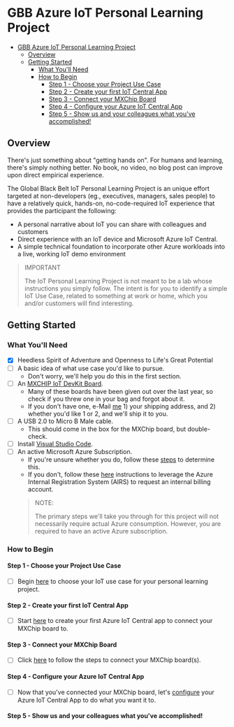# GBB Azure IoT Personal Learning Project

- [GBB Azure IoT Personal Learning Project](#gbb-azure-iot-personal-learning-project)
    - [Overview](#overview)
    - [Getting Started](#getting-started)
        - [What You'll Need](#what-youll-need)
        - [How to Begin](#how-to-begin)
            - [Step 1 - Choose your Project Use Case](#step-1---choose-your-project-use-case)
            - [Step 2 - Create your first IoT Central App](#step-2---create-your-first-iot-central-app)
            - [Step 3 - Connect your MXChip Board](#step-3---connect-your-mxchip-board)
            - [Step 4 - Configure your Azure IoT Central App](#step-4---configure-your-azure-iot-central-app)
            - [Step 5 - Show us and your colleagues what you've accomplished!](#step-5---show-us-and-your-colleagues-what-youve-accomplished)

## Overview

There's just something about "getting hands on".  For humans and learning, there's simply nothing better.  No book, no video, no blog post can improve upon direct empirical experience.

The Global Black Belt IoT Personal Learning Project is an unique effort targeted at non-developers (eg., executives, managers, sales people) to have a relatively quick, hands-on, no-code-required IoT experience that provides the participant the following:

- A personal narrative about IoT you can share with colleagues and customers
- Direct experience with an IoT device and Microsoft Azure IoT Central.
- A simple technical foundation to incorporate other Azure workloads into a live, working IoT demo environment

> IMPORTANT
> 
> The IoT Personal Learning Project is not meant to be a lab whose instructions you simply follow.  The intent is for you to identify a simple IoT Use Case, related to something at work or home, which you and/or customers will find interesting.

## Getting Started

### What You'll Need

- [x] Heedless Spirit of Adventure and Openness to Life's Great Potential
- [ ] A basic idea of what use case you'd like to pursue.
    - Don't worry, we'll help you do this in the first section. 
- [ ] An [MXCHIP IoT DevKit Board](http://mxchip.com/az3166).
    - Many of these boards have been given out over the last year, so check if you threw one in your bag and forgot about it.
    - If you don't have one, e-Mail [me](mailto:jbennett@microsoft.com) 1) your shipping address, and 2) whether you'd like 1 or 2, and we'll ship it to you.
- [ ] A USB 2.0 to Micro B Male cable.
    - This should come in the box for the MXChip board, but double-check.
- [ ] Install [Visual Studio Code](https://code.visualstudio.com/).
- [ ] An active Microsoft Azure Subscription.
    - If you're unsure whether you do, follow these [steps](CheckForAzureSubscription.MD) to determine this.
    - If you don't, follow these [here](https://microsoft.sharepoint.com/teams/AzAccess/AzInternal/Pages/default.aspx) instructions to leverage the Azure Internal Registration System (AIRS) to request an internal billing account.
    > NOTE:
    >
    > The primary steps we'll take you through for this project will not necessarily require actual Azure consumption.  However, you are required to have an active Azure subscription.

### How to Begin

#### Step 1 - Choose your Project Use Case

- [ ] Begin [here](ChoosingYourUseCase.MD) to choose your IoT use case for your personal learning project.

#### Step 2 - Create your first IoT Central App

- [ ] Start [here](CreateYourFirstIoTCentralApp.MD) to create your first Azure IoT Central app to connect your MXChip board to.

#### Step 3 - Connect your MXChip Board

- [ ] Click [here](ConnectingTheMXChip.MD) to follow the steps to connect your MXChip board(s).

#### Step 4 - Configure your Azure IoT Central App

- [ ] Now that you've connected your MXChip board, let's [configure](ConfiguringAzureIoTCentral.MD) your Azure IoT Central App to do what you want it to.

#### Step 5 - Show us and your colleagues what you've accomplished!
